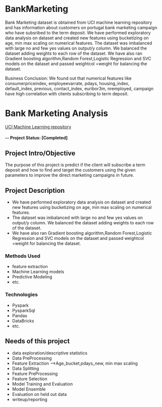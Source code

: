 # BankMarketing
Bank Marketing dataset is obtained from UCI machine learning repository and has information about customers on portugal bank marketing campaign who have subsribed to the term deposit.
We have performed exploratory data analysis on dataset and created new features using bucketizing on age, min max scaling on numerical features.
The dataset was imbalanced with large no and few yes values on output/y column. We balanced the dataset adding weights to each row of the dataset.
We have also ran Gradient boosting algorithm,Random Forest,Logistic Regression and SVC models on the dataset and passed weightcol =weight for balancing the dataset.

Business Conclusion:
We found out that numerical features like consumerpriceindex, employeevarrate, pdays, housing_index, default_index, previous, contact_index, euribor3m, nremployed, campaign have 
high correlation with clients subscribing to term deposit.


# Bank Marketing Analysis
[UCI Machine Learning repository](https://archive.ics.uci.edu/ml/datasets/bank+marketing)

#### -- Project Status: [Completed]

## Project Intro/Objective
The purpose of this project is predict if the client will subscribe a term deposit and how to find and target the customers
using the given parameters to improve the direct marketing campaigns in future.

## Project Description
* We have performed exploratory data analysis on dataset and created new features using bucketizing on age, min max scaling on   numerical features.
* The dataset was imbalanced with large no and few yes values on output/y column. We balanced the dataset adding weights to     each row of the dataset.
* We have also ran Gradient boosting algorithm,Random Forest,Logistic Regression and SVC models on the dataset and passed        weightcol =weight for balancing the dataset.

### Methods Used
* feature extraction
* Machine Learning models
* Predictive Modeling 
* etc.

### Technologies
* Pyspark
* PysparkSql
* Pandas
* DataBricks
* etc. 

## Needs of this project
- data exploration/descriptive statistics
- Data PreProcessing 
- Feature Extraction -->Age_bucket,pdays_new, min max scaling
- Data Splitting
- Feature PreProcessing
- Feature Selection
- Model Training and Evaluation
- Model Ensemble
- Evaluation on held out data
- writeup/reporting
